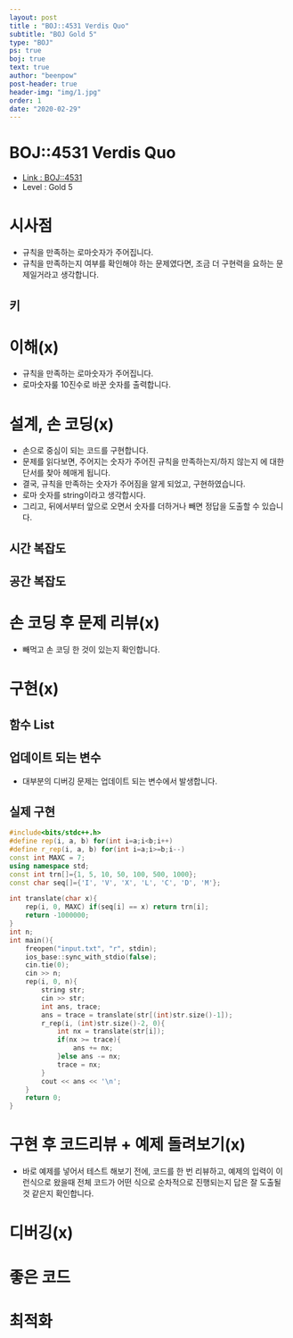 ```yaml
---
layout: post
title : "BOJ::4531 Verdis Quo"
subtitle: "BOJ Gold 5"
type: "BOJ"
ps: true
boj: true
text: true
author: "beenpow"
post-header: true
header-img: "img/1.jpg"
order: 1
date: "2020-02-29"
---
```


# BOJ::4531 Verdis Quo
- [Link : BOJ::4531](https://www.acmicpc.net/problem/4531)
- Level : Gold 5

# 시사점
- 규칙을 만족하는 로마숫자가 주어집니다.
- 규칙을 만족하는지 여부를 확인해야 하는 문제였다면, 조금 더 구현력을 요하는 문제일거라고
  생각합니다.

## 키

# 이해(x)
- 규칙을 만족하는 로마숫자가 주어집니다.
- 로마숫자룰 10진수로 바꾼 숫자를 출력합니다.

# 설계, 손 코딩(x)
- 손으로 중심이 되는 코드를 구현합니다.
- 문제를 읽다보면, 주어지는 숫자가 주어진 규칙을 만족하는지/하지 않는지 에 대한 단서를 찾아 헤매게
  됩니다.
- 결국, 규칙을 만족하는 숫자가 주어짐을 알게 되었고, 구현하였습니다.
- 로마 숫자를 string이라고 생각합시다.
- 그리고, 뒤에서부터 앞으로 오면서 숫자를 더하거나 빼면 정답을 도출할 수 있습니다.

## 시간 복잡도

## 공간 복잡도

# 손 코딩 후 문제 리뷰(x)
- 빼먹고 손 코딩 한 것이 있는지 확인합니다.

# 구현(x)

## 함수 List 

## 업데이트 되는 변수
- 대부분의 디버깅 문제는 업데이트 되는 변수에서 발생합니다.

## 실제 구현 

```cpp
#include<bits/stdc++.h>
#define rep(i, a, b) for(int i=a;i<b;i++)
#define r_rep(i, a, b) for(int i=a;i>=b;i--)
const int MAXC = 7;
using namespace std;
const int trn[]={1, 5, 10, 50, 100, 500, 1000};
const char seq[]={'I', 'V', 'X', 'L', 'C', 'D', 'M'};

int translate(char x){
    rep(i, 0, MAXC) if(seq[i] == x) return trn[i];
    return -1000000;
}
int n;
int main(){
    freopen("input.txt", "r", stdin);
    ios_base::sync_with_stdio(false);
    cin.tie(0);
    cin >> n;
    rep(i, 0, n){
        string str;
        cin >> str;
        int ans, trace;
        ans = trace = translate(str[(int)str.size()-1]);
        r_rep(i, (int)str.size()-2, 0){
            int nx = translate(str[i]);
            if(nx >= trace){
                ans += nx;
            }else ans -= nx;
            trace = nx;
        }
        cout << ans << '\n';
    }
    return 0;
}
```

# 구현 후 코드리뷰 + 예제 돌려보기(x)
- 바로 예제를 넣어서 테스트 해보기 전에, 코드를 한 번 리뷰하고, 예제의 입력이 이런식으로 왔을때
  전체 코드가 어떤 식으로 순차적으로 진행되는지 답은 잘 도출될 것 같은지 확인합니다.

# 디버깅(x)

# 좋은 코드

# 최적화
